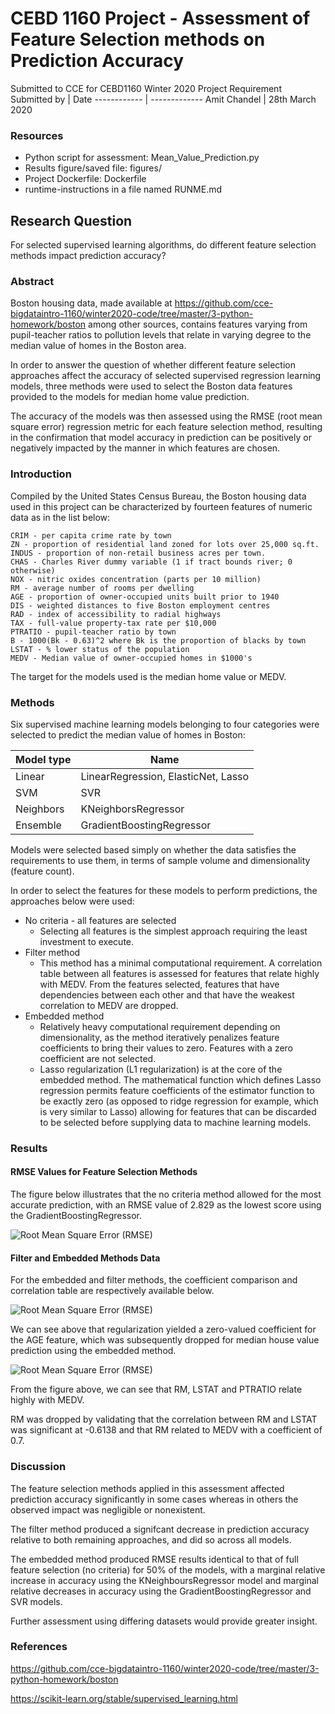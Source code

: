 # CEBD 1160 Project - Assessment of Feature Selection methods on Prediction Accuracy
Submitted to CCE for CEBD1160 Winter 2020 Project Requirement 
Submitted by | Date
------------ | -------------
Amit Chandel | 28th March 2020
### Resources
* Python script for assessment: Mean_Value_Prediction.py
* Results figure/saved file: figures/
* Project Dockerfile: Dockerfile
* runtime-instructions in a file named RUNME.md

## Research Question
For selected supervised learning algorithms, do different feature selection methods impact prediction accuracy?

### Abstract

Boston housing data, made available at https://github.com/cce-bigdataintro-1160/winter2020-code/tree/master/3-python-homework/boston among 
other sources, contains features varying from pupil-teacher ratios to pollution levels that relate in varying degree to the median value of 
homes in the Boston area.

In order to answer the question of whether different feature selection approaches affect the accuracy of selected supervised regression
learning models, three methods were used to select the Boston data features provided to the models for median home value prediction. 

The accuracy of the models was then assessed using the RMSE (root mean square error) regression metric for each feature selection method, 
resulting in the confirmation that model accuracy in prediction can be positively or negatively impacted by the manner in which 
features are chosen.

### Introduction

Compiled by the United States Census Bureau, the Boston housing data used in this project can be characterized by fourteen features of numeric
data as in the list below:


    CRIM - per capita crime rate by town
    ZN - proportion of residential land zoned for lots over 25,000 sq.ft.
    INDUS - proportion of non-retail business acres per town.
    CHAS - Charles River dummy variable (1 if tract bounds river; 0 otherwise)
    NOX - nitric oxides concentration (parts per 10 million)
    RM - average number of rooms per dwelling
    AGE - proportion of owner-occupied units built prior to 1940
    DIS - weighted distances to five Boston employment centres
    RAD - index of accessibility to radial highways
    TAX - full-value property-tax rate per $10,000
    PTRATIO - pupil-teacher ratio by town
    B - 1000(Bk - 0.63)^2 where Bk is the proportion of blacks by town
    LSTAT - % lower status of the population
    MEDV - Median value of owner-occupied homes in $1000's
  
The target for the models used is the median home value or MEDV.

### Methods

Six supervised machine learning models belonging to four categories were selected to predict the median value of homes in Boston:

Model type    | Name
------------  | -------------
Linear        | LinearRegression, ElasticNet, Lasso
SVM           | SVR
Neighbors     | KNeighborsRegressor
Ensemble      | GradientBoostingRegressor

Models were selected based simply on whether the data satisfies the requirements to use them, in terms of sample volume and dimensionality (feature count).

In order to select the features for these models to perform predictions, the approaches below were used:

* No criteria - all features are selected
  * Selecting all features is the simplest approach requiring the least investment to execute.
* Filter method
  * This method has a minimal computational requirement.  A correlation table between all features is assessed for features that relate highly with MEDV.  From the features selected, features that have dependencies between each other and that have the weakest correlation to MEDV are dropped.
* Embedded method
  * Relatively heavy computational requirement depending on dimensionality, as the method iteratively penalizes feature coefficients to bring their values to zero.  Features with a zero coefficient are not selected.
  * Lasso regularization (L1 regularization) is at the core of the embedded method.  The mathematical function which defines Lasso regression permits feature coefficients of the estimator function to be exactly zero (as opposed to ridge regression for example, which is very similar to Lasso) allowing for features that can be discarded to be selected before supplying data to machine learning models.
  
### Results
#### RMSE Values for Feature Selection Methods

The figure below illustrates that the no criteria method allowed for the most accurate prediction, with an RMSE value of 2.829 as the lowest score using the GradientBoostingRegressor.

![Root Mean Square Error (RMSE)](https://github.com/AChandel500/cebd_1160_project/blob/master/figures/RMSE_heatmap.png)

#### Filter and Embedded Methods Data
For the embedded and filter methods, the coefficient comparison and correlation table are respectively available below.

![Root Mean Square Error (RMSE)](https://github.com/AChandel500/cebd_1160_project/blob/master/figures/embed_method_coeffs.png)

We can see above that regularization yielded a zero-valued coefficient for the AGE feature, which was subsequently dropped for median house value prediction using the embedded method.

![Root Mean Square Error (RMSE)](https://github.com/AChandel500/cebd_1160_project/blob/master/figures/whole_corr_plot.png)

From the figure above, we can see that RM, LSTAT and PTRATIO relate highly with MEDV.  

RM was dropped by validating that the correlation between RM and LSTAT was significant at -0.6138 and that RM related to MEDV with a coefficient of 0.7. 

### Discussion

The feature selection methods applied in this assessment affected prediction accuracy significantly in some cases whereas in others the observed impact was negligible or nonexistent.   

The filter method produced a signifcant decrease in prediction accuracy relative to both remaining approaches, and did so across all models.

The embedded method produced RMSE results identical to that of full feature selection (no criteria) for 50% of the models, with a marginal relative increase in accuracy using the KNeighboursRegressor model and marginal relative decreases in accuracy using the GradientBoostingRegressor and SVR models.    

Further assessment using differing datasets would provide greater insight.   

### References

https://github.com/cce-bigdataintro-1160/winter2020-code/tree/master/3-python-homework/boston

https://scikit-learn.org/stable/supervised_learning.html
